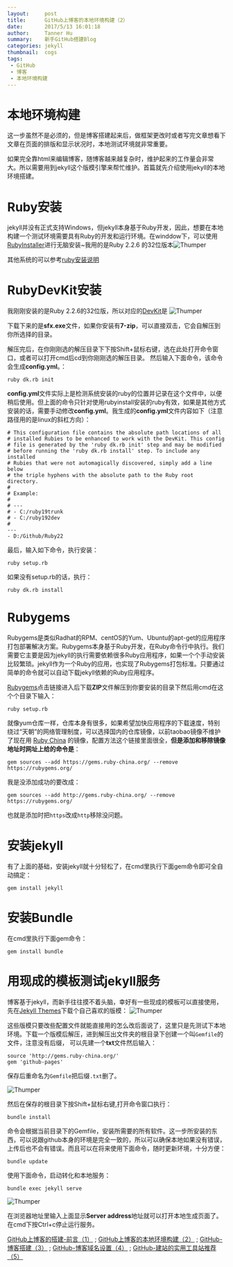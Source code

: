 ```yaml
---
layout:     post
title:      GitHub上博客的本地环境构建（2）
date:       2017/5/13 16:01:18   
author:     Tanner Hu
summary:    新手GitHub搭建Blog
categories: jekyll
thumbnail:  cogs
tags:
 - GitHub
 - 博客
 - 本地环境构建
---
```

# 本地环境构建 #

这一步虽然不是必须的，但是博客搭建起来后，做框架更改时或者写完文章想看下文章在页面的排版和显示状况时，本地测试环境就非常重要。

如果完全靠html来编辑博客，随博客越来越复杂时，维护起来的工作量会非常大。所以需要用到jekyll这个版模引擎来帮忙维护。首篇就先介绍使用jekyll的本地环境搭建。

# Ruby安装 #

jekyll并没有正式支持Windows，但jekyll本身基于Ruby开发，因此，想要在本地构建一个测试环境需要具有Ruby的开发和运行环境。在winddow下，可以使用[RubyInstaller][1]进行无脑安装~我用的是Ruby 2.2.6 的32位版本![Thumper](http://wx3.sinaimg.cn/mw690/692c65a4gy1ffjvh227o3j20fe0bm74r.jpg)

其他系统的可以参考[ruby安装说明][2]

# RubyDevKit安装 #

我刚刚安装的是Ruby 2.2.6的32位版，所以对应的[DevKit][3]是
![Thumper](http://wx4.sinaimg.cn/mw690/692c65a4gy1ffjw3ixed5j20g90a0gm6.jpg)

下载下来的是**sfx.exe**文件，如果你安装有**7-zip**，可以直接双击，它会自解压到你所选择的目录。

解压完后，在你刚刚选的解压目录下下按Shift+鼠标右键，选在此处打开命令窗口，或者可以打开cmd后cd到你刚刚选的解压目录。
然后输入下面命令，该命令会生成**config.yml**。：


    ruby dk.rb init

**config.yml**文件实际上是检测系统安装的ruby的位置并记录在这个文件中，以便稍后使用。但上面的命令只针对使用rubyinstall安装的ruby有效，如果是其他方式安装的话，需要手动修改**config.yml**。我生成的**config.yml**文件内容如下（注意路径用的是linux的斜杠方向）：
    

    # This configuration file contains the absolute path locations of all
    # installed Rubies to be enhanced to work with the DevKit. This config
    # file is generated by the 'ruby dk.rb init' step and may be modified
    # before running the 'ruby dk.rb install' step. To include any installed
    # Rubies that were not automagically discovered, simply add a line below
    # the triple hyphens with the absolute path to the Ruby root directory.
    #
    # Example:
    #
    # ---
    # - C:/ruby19trunk
    # - C:/ruby192dev
    #
    ---
    - D:/Github/Ruby22

最后，输入如下命令，执行安装：

    ruby setup.rb

如果没有setup.rb的话，执行：

    ruby dk.rb install

# Rubygems #
Rubygems是类似Radhat的RPM、centOS的Yum、Ubuntu的apt-get的应用程序打包部署解决方案。Rubygems本身基于Ruby开发，在Ruby命令行中执行。我们需要它主要是因为jekyll的执行需要依赖很多Ruby应用程序，如果一个个手动安装比较繁琐。jekyll作为一个Ruby的应用，也实现了Rubygems打包标准。只要通过简单的命令就可以自动下载jekyll依赖的Ruby应用程序。

[Rubygems][4]点击链接进入后下载**ZIP**文件解压到你要安装的目录下然后用cmd在这个个目录下输入：

    ruby setup.rb

就像yum仓库一样，仓库本身有很多，如果希望加快应用程序的下载速度，特别绕过“天朝”的网络管理制度，可以选择国内的仓库镜像，以前taobao镜像不维护了现在用 [Ruby China][5] 的镜像，配置方法这个链接里面很全，**但是添加和移除镜像地址时网址上给的命令是**：

    gem sources --add https://gems.ruby-china.org/ --remove https://rubygems.org/

我是没添加成功的要改成：

    gem sources --add http://gems.ruby-china.org/ --remove https://rubygems.org/

也就是添加时把`https`改成`http`移除没问题。

# 安装jekyll #

有了上面的基础，安装jekyll就十分轻松了，在cmd里执行下面gem命令即可全自动搞定：

    gem install jekyll

# 安装Bundle #

在cmd里执行下面gem命令：

    gem install bundle



# 用现成的模板测试jekyll服务 #

博客基于jekyll，而新手往往摸不着头脑，幸好有一些现成的模板可以直接使用，先在[Jekyll Themes][6]下载个自己喜欢的版模：
![Thumper](http://wx2.sinaimg.cn/mw690/692c65a4gy1ffjztxb7bzj20yd0mqmz3.jpg)

这些版模只要改些配置文件就能直接用的怎么改后面说了，这里只是先测试下本地环境。下载一个版模后解压，进到解压出文件夹的根目录下创建一个叫`Gemfile`的文件，注意没有后缀，
可以先建一个**txt**文件然后输入：

    source 'http://gems.ruby-china.org/'
    gem 'github-pages'

保存后重命名为`Gemfile`把后缀`.txt`删了。

![Thumper](http://wx4.sinaimg.cn/mw690/692c65a4gy1ffk1kv3h2nj20ll0gj768.jpg)

然后在保存的根目录下按Shift+鼠标右键,打开命令窗口执行：

    bundle install

命令会根据当前目录下的Gemfile，安装所需要的所有软件。这一步所安装的东西，可以说跟github本身的环境是完全一致的，所以可以确保本地如果没有错误，上传后也不会有错误。而且可以在将来使用下面命令，随时更新环境，十分方便：

    bundle update

使用下面命令，启动转化和本地服务：

    bundle exec jekyll serve

![Thumper](http://wx2.sinaimg.cn/mw690/692c65a4gy1ffk1xir31tj20t90hs0w2.jpg)

在浏览器地址里输入上面显示**Server address**地址就可以打开本地生成页面了。
在cmd下按Ctrl+c停止运行服务。

[GitHub上博客的搭建-前言（1）][7] ; [GitHub上博客的本地环境构建（2）][8] ; [GitHub-博客搭建（3）][9] ; [GitHub-博客域名设置（4）][10] ; [GitHub-建站的实用工具站推荐（5）][11]

[1]: http://rubyinstaller.org/downloads/
[2]: http://www.ruby-lang.org/zh_cn/downloads/
[3]: http://rubyinstaller.org/downloads/
[4]: https://rubygems.org/pages/download/
[5]: http://gems.ruby-china.org/
[6]: http://jekyllthemes.org/
[7]: /jekyll/2017/05/11/guithub-Blog-to-build-preface/
[8]: /jekyll/2017/05/13/github-Blog's-local-environment/
[9]: /jekyll/2017/05/14/github-Blog-home-page-created/
[10]: /jekyll/2017/05/15/github-Blog-domain-name-setting/
[11]: /jekyll/2017/05/20/github-Tool-site/